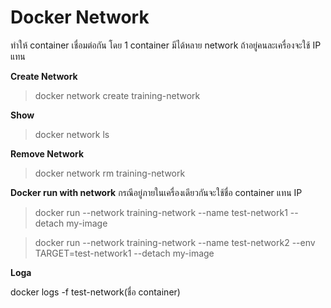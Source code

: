 # Docker Network

ทำให้ container เชื่อมต่อกัน โดย 1 container มีได้หลาย network ถ้าอยู่คนละเครื่องจะใช้ IP แทน

__Create Network__

> docker network create training-network

__Show__

> docker network ls

__Remove Network__

> docker network rm training-network

__Docker run with network__
กรณีอยู่ภายในเครื่องเดียวกันจะใช้ชื่อ container แทน IP

> docker run --network training-network --name test-network1 --detach my-image

> docker run --network training-network --name test-network2 --env TARGET=test-network1 --detach my-image

__Loga__

docker logs -f test-network(ชื่อ container)
